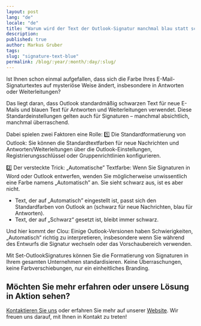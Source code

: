 ```yaml
---
layout: post
lang: "de"
locale: "de"
title: "Warum wird der Text der Outlook-Signatur manchmal blau statt schwarz angezeigt?"
description:
published: true
author: Markus Gruber
tags: 
slug: "signature-text-blue"
permalink: /blog/:year/:month/:day/:slug/
---
```

Ist Ihnen schon einmal aufgefallen, dass sich die Farbe Ihres E-Mail-Signaturtextes auf mysteriöse Weise ändert, insbesondere in Antworten oder Weiterleitungen?

Das liegt daran, dass Outlook standardmäßig schwarzen Text für neue E-Mails und blauen Text für Antworten und Weiterleitungen verwendet. Diese Standardeinstellungen gelten auch für Signaturen – manchmal absichtlich, manchmal überraschend.

Dabei spielen zwei Faktoren eine Rolle:
1️⃣ Die Standardformatierung von Outlook:
Sie können die Standardtextfarben für neue Nachrichten und Antworten/Weiterleitungen über die Outlook-Einstellungen, Registrierungsschlüssel oder Gruppenrichtlinien konfigurieren.

2️⃣ Der versteckte Trick: „Automatische” Textfarbe:
Wenn Sie Signaturen in Word oder Outlook entwerfen, wenden Sie möglicherweise unwissentlich eine Farbe namens „Automatisch” an. Sie sieht schwarz aus, ist es aber nicht.
- Text, der auf „Automatisch” eingestellt ist, passt sich den Standardfarben von Outlook an (schwarz für neue Nachrichten, blau für Antworten).
- Text, der auf „Schwarz“ gesetzt ist, bleibt immer schwarz.

Und hier kommt der Clou: Einige Outlook-Versionen haben Schwierigkeiten, „Automatisch“ richtig zu interpretieren, insbesondere wenn Sie während des Entwurfs die Signatur wechseln oder das Vorschaubereich verwenden.

Mit Set-OutlookSignatures können Sie die Formatierung von Signaturen in Ihrem gesamten Unternehmen standardisieren. Keine Überraschungen, keine Farbverschiebungen, nur ein einheitliches Branding.

## Möchten Sie mehr erfahren oder unsere Lösung in Aktion sehen?
[Kontaktieren Sie uns](/contact/) oder erfahren Sie mehr auf unserer [Website](/). Wir freuen uns darauf, mit Ihnen in Kontakt zu treten!